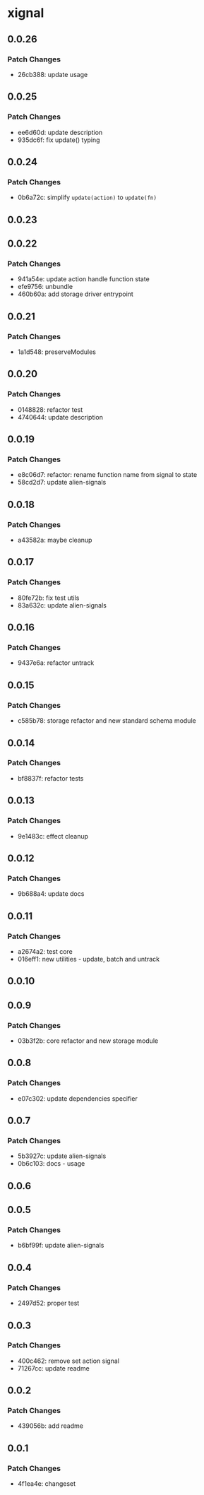 # xignal

## 0.0.26

### Patch Changes

- 26cb388: update usage

## 0.0.25

### Patch Changes

- ee6d60d: update description
- 935dc6f: fix update() typing

## 0.0.24

### Patch Changes

- 0b6a72c: simplify `update(action)` to `update(fn)`

## 0.0.23

## 0.0.22

### Patch Changes

- 941a54e: update action handle function state
- efe9756: unbundle
- 460b60a: add storage driver entrypoint

## 0.0.21

### Patch Changes

- 1a1d548: preserveModules

## 0.0.20

### Patch Changes

- 0148828: refactor test
- 4740644: update description

## 0.0.19

### Patch Changes

- e8c06d7: refactor: rename function name from signal to state
- 58cd2d7: update alien-signals

## 0.0.18

### Patch Changes

- a43582a: maybe cleanup

## 0.0.17

### Patch Changes

- 80fe72b: fix test utils
- 83a632c: update alien-signals

## 0.0.16

### Patch Changes

- 9437e6a: refactor untrack

## 0.0.15

### Patch Changes

- c585b78: storage refactor and new standard schema module

## 0.0.14

### Patch Changes

- bf8837f: refactor tests

## 0.0.13

### Patch Changes

- 9e1483c: effect cleanup

## 0.0.12

### Patch Changes

- 9b688a4: update docs

## 0.0.11

### Patch Changes

- a2674a2: test core
- 016eff1: new utilities - update, batch and untrack

## 0.0.10

## 0.0.9

### Patch Changes

- 03b3f2b: core refactor and new storage module

## 0.0.8

### Patch Changes

- e07c302: update dependencies specifier

## 0.0.7

### Patch Changes

- 5b3927c: update alien-signals
- 0b6c103: docs - usage

## 0.0.6

## 0.0.5

### Patch Changes

- b6bf99f: update alien-signals

## 0.0.4

### Patch Changes

- 2497d52: proper test

## 0.0.3

### Patch Changes

- 400c462: remove set action signal
- 71267cc: update readme

## 0.0.2

### Patch Changes

- 439056b: add readme

## 0.0.1

### Patch Changes

- 4f1ea4e: changeset
